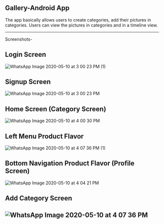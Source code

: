 Gallery-Android App
--------------------------

The app basically allows users to create categories, add their pictures in categories. Users can view the pictures in categories and in a timeline view.

------------------------------------------------------------------------------------------------------------
Screenshots-


Login Screen 
-------------------
![WhatsApp Image 2020-05-10 at 3 00 23 PM (1)](https://user-images.githubusercontent.com/60652132/81497064-add1fc80-92d9-11ea-9244-3d1701566852.jpeg)

Signup Screen 
--------------------
![WhatsApp Image 2020-05-10 at 3 00 23 PM](https://user-images.githubusercontent.com/60652132/81497123-0dc8a300-92da-11ea-8598-0b92d50efa41.jpeg)

Home Screen (Category Screen)
-----------------------------
![WhatsApp Image 2020-05-10 at 4 00 30 PM](https://user-images.githubusercontent.com/60652132/81497134-29cc4480-92da-11ea-9752-e4e9678f49e5.jpeg)


Left Menu Product Flavor
-------------------------------
![WhatsApp Image 2020-05-10 at 4 07 36 PM (1)](https://user-images.githubusercontent.com/60652132/81497147-410b3200-92da-11ea-8bf8-c569a99e9f7c.jpeg)

Bottom Navigation Product Flavor (Profile Screen)
-----------------------------------------------------
![WhatsApp Image 2020-05-10 at 4 04 21 PM](https://user-images.githubusercontent.com/60652132/81497178-7b74cf00-92da-11ea-89bd-0e1b93ea5dc4.jpeg)

Add Category Screen 
-----------------------------
![WhatsApp Image 2020-05-10 at 4 07 36 PM](https://user-images.githubusercontent.com/60652132/81497192-8d567200-92da-11ea-9628-19c97f5abede.jpeg)
-------------------------------------------------------------------------------------------------------------------------


